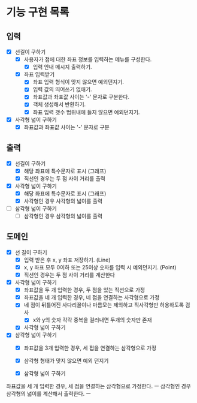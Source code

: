 # 기능 구현 목록

## 입력
- [x] 선길이 구하기
  - [x] 사용자가 점에 대한 좌표 정보를 입력하는 메뉴를 구성한다.
    - [x] 입력 안내 메시지 출력하기.
  - [x] 좌표 입력받기
    - [x] 좌표 입력 형식이 맞지 않으면 예외던지기.
    - [x] 입력 값의 띄어쓰기 없애기.
    - [x] 좌표값과 좌표값 사이는 '-' 문자로 구분한다.
    - [x] 객체 생성해서 반환하기.
    - [x] 좌표 입력 갯수 범위내에 들지 않으면 예외던지기.
- [x] 사각형 넓이 구하기
  - [x] 좌표값과 좌표값 사이는 '-' 문자로 구분

## 출력
- [x] 선길이 구하기
  - [x] 해당 좌표에 특수문자로 표시 (그래프)
  - [x] 직선인 경우는 두 점 사이 거리를 출력
- [x] 사각형 넓이 구하기
  - [x] 해당 좌표에 특수문자로 표시 (그래프)
  - [x] 사각형인 경우 사각형의 넓이를 출력
- [ ] 삼각형 넓이 구하기
  - [ ] 삼각형인 경우 삼각형의 넓이를 출력

## 도메인
- [x] 선 길이 구하기
  - [x] 입력 받은 후 x, y 좌표 저장하기. (Line)
  - [x] x, y 좌표 모두 0이하 또는 25이상 숫자를 입력 시 예외던지기. (Point)
  - [x] 직선인 경우는 두 점 사이 거리를 계산한다
- [x] 사각형 넓이 구하기
  - [x] 좌표값을 두 개 입력한 경우, 두 점을 있는 직선으로 가정
  - [x] 좌표값을 네 개 입력한 경우, 네 점을 연결하는 사각형으로 가정
  - [x] 네 점이 뒤틀어진 사다리꼴이나 마름모는 제외하고 직사각형만 허용하도록 검사
    - [x] x와 y의 숫자 각각 중복을 걸러내면 두개의 숫자만 존재
  - [x] 사각형 넓이 구하기
- [x] 삼각형 넓이 구하기
  - [x] 좌표값을 3개 입력한 경우, 세 접을 연결하는 삼각형으로 가정
  - [x] 삼각형 형태가 맞지 않으면 예외 던지기
  - [x] 삼각형 넓이 구하기



좌표값을 세 개 입력한 경우, 세 점을 연결하는 삼각형으로 가정한다. ㅡ
삼각형인 경우 삼각형의 넓이를 계산해서 출력한다. ㅡ